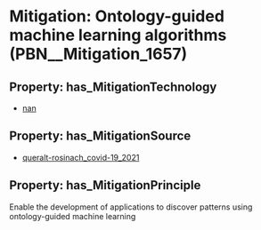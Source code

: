# Mitigation: __Ontology-guided machine learning algorithms__ (PBN__Mitigation_1657)

## Property: has_MitigationTechnology

* [nan](../Technology/PBN__Technology_22)

## Property: has_MitigationSource

* [queralt-rosinach_covid-19_2021](../Article/PBN__Article_259)

## Property: has_MitigationPrinciple

Enable the development of applications to discover patterns using ontology-guided machine learning

